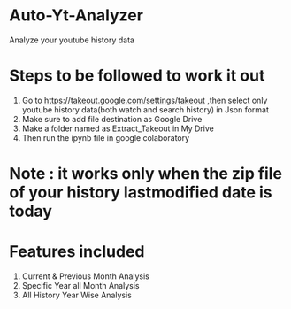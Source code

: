 # Auto-Yt-Analyzer
Analyze your youtube history data 

# Steps to be followed to work it out
1. Go to https://takeout.google.com/settings/takeout ,then select only youtube history data(both watch and search history) in Json format
2. Make sure to add file destination as Google Drive
3. Make a folder named as Extract_Takeout in My Drive
4. Then run the ipynb file in google colaboratory
 # Note : it works only when the zip file of your history lastmodified date is today

# Features included
1. Current & Previous Month Analysis
2. Specific Year all Month Analysis
3. All History Year Wise Analysis
